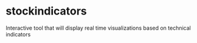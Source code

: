 # stockindicators
Interactive tool that will display real time visualizations based on technical indicators
